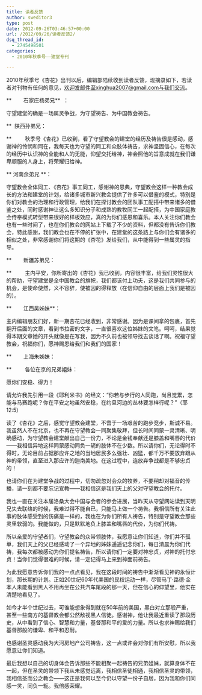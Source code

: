 ```yaml
---
title: 读者反馈
author: sweditor3
type: post
date: 2012-09-26T03:46:57+00:00
url: /2012/09/26/读者反馈2/
dsq_thread_id:
  - 2745498501
categories:
  - 2010年秋季号——建堂专刊

---
```

2010年秋季号《杏花》出刊以后，编辑部陆续收到读者反馈，现摘录如下，若读者对刊物有任何的意见，欢迎发邮件至xinghua2007@gmail.com与我们交流。

**        石家庄杨弟兄**  ：
  
守望建堂的确是一场属灵争战，为守望祷告、为中国教会祷告。

**  陕西孙弟兄：
  
**         秋季号《杏花》已收到，看了守望教会的建堂的经历及祷告很是感动，感谢神的怜悯和同在，我每天也为守望的同工和众肢体祷告，求神坚固信心，在每次的经历中认识神的全能和人的无能，仰望交托给神，神会照他的旨意成就在我们谦卑顺服的人身上，将荣耀归给神。

** 河南余弟兄 **：
  
守望教会全体同工、《杏花》事工同工，感谢神的恩典，守望教会这样一种教会成长的方法和建堂的计划，给诸多城市新兴教会提供了许多可以借鉴的模式，特别是你们对教会的治理和行政管理，给我们在探讨教会的团队事工配搭中带来诸多的借鉴之处，同时感谢神让这么多知识分子和成熟的教牧同工一起配搭，为中国家庭教会侍奉模式转型带来很好的样板效应，真的为你们感恩和喜乐。本人关注你们教会也有一些时间了，也在你们教会的网站上下载了不少的资料，但都没有告诉你们教会，特此感谢，我们教会也在不停的扩张中，在建堂的这条路上与你们会有诸多的相似之处，非常感谢你们将这期的《杏花》发给我们，从中能得到一些属灵的指导。

**        新疆苏弟兄：
  
**         主内平安，你所寄出的《杏花》我已收到，内容很丰富，给我们灵性很大的帮助，守望建堂是全中国教会的旗帜，我们都该付上功夫，这是我们共同参与的机会，是使命使然，义不容辞，使被囚的得释放（在信仰自由的层面上我们是被囚的）。

**        江西吴姊妹**：
  
主内编辑朋友们好，新一期杏花已经收到，非常感谢。因为是课间拿的包裹，首先翻开后面的文章，看到书拉密的文字，一直很喜欢这位姊妹的文笔。呵呵，结果觉得本期文章她的开头就像是在写我，因为不久前也被领导找去谈话了啊。祝福守望教会，祝福你们，愿神赐恩给我们和我们的国家！

**        上海朱姊妹：
  
**         各位在京的兄弟姐妹：
  
愿你们安稳、得力！
  
请允许我先引用一段《耶利米书》的经文：“你若与步行的人同跑，尚且觉累，怎能与马赛跑呢？你在平安之地虽然安稳，在约旦河边的丛林要怎样行呢？”（耶12:5）
  
读了《杏花》之后，感觉守望教会建堂，不啻于一场艰苦的跑步竞步，斯诚不易。我虽然人不在北京，也不再在守望教会一同聚集敬拜，但长时间同蒙一灵清晰、明确感动，为守望教会建堂献出自己一份力，不论是金钱奉献还是膝盖和嘴唇的代价——我相信异地这样同蒙感动同负一轭的肢体不在少数。所以请你们，无论得时不得时，无论目前占据那应许之地的当地居民多么强壮、凶猛，都千万不要放弃跟从神的带领，直至进入那应许的迦南美地。在这过程中，连放弃争战都是不够忠贞的！
  
也请你们在为建堂争战的过程中，切勿疏忽对会众的牧养，不要稍却对福音的传播，请一刻都不要忘记宣教——我相信这是我们天上的父对守望教会的托付。
  
我也一直在关注本届洛桑大会中国与会者的参会进展，当昨天从守望网站读到天明兄失去联络的时候，我难过得不能自已，只能马上做一个祷告。我相信所有关注此事的肢体感受到的伤痛是一样的，我也在为你们所有人祷告，特别是守望教会那些灵里软弱的。我能做的，只是默默地负上膝盖和嘴唇的代价，为你们代祷。
  
所以亲爱的守望者们，守望教会的众带领肢体，我愿意让你们知道，你们并不孤单，我们天上的父已经感动了一个异地的姊妹遥遥记念你们，每日清晨为你们代祷，我每次都被感动为你们提名祷告，所以请你们一定要对神忠贞，对神的托付忠贞！当你们觉得很难的时候，请一定记得马上来到神面前祷告。
  
为此我愿意告诉你们我的一点点看见，我在这段时间的祷告中渐渐看见神的永恒计划，那长期的计划。正如20世纪60年代美国的民权运动一样，尽管马丁·路德·金本人未能看到黑人不用再坐在公共汽车尾段的那一天，但在信心的仰望里，他实在清楚地看见了。
  
如今才半个世纪过去，可谁能想象得到就在50年前的美国，黑白对立那般严重，甚至一些南方的基督教会都公然敌视黑人信徒。感谢神，他让我最近重读了那段历史，从中看到了信心、智慧和力量，基督那和平的爱的力量。所以也求神赐给我们基督那般的谦卑、和平和忍耐。
  
也感谢圣灵感动我为大河房地产公司祷告，这一点或许会对你们有所安慰，所以我愿意让你们知道。
  
最后我想以自己的切身体会告诉那些不能相聚一起祷告的兄弟姐妹，就算身体不在一起，但在圣灵的带领下我从未感觉远离，我相信圣徒相通，我相信圣灵的带领，我相信圣而公之教会——这正是我何以至今仍以守望一份子自居，因为我和你们同感一灵，同负一轭。我倍感荣耀。